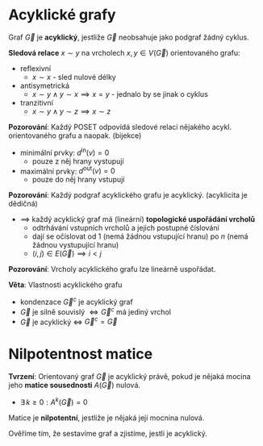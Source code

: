 # Acyklické grafy

Graf $\vec{G}$ je **acyklický**, jestliže $\vec{G}$ neobsahuje jako podgraf žádný cyklus.

**Sledová relace** $x \sim y$ na vrcholech $x, y \in V(\vec{G})$ orientovaného grafu:
- reflexivní
	- $x \sim x$ - sled nulové délky
- antisymetrická
	- $x \sim y \wedge y \sim x \implies x = y$ - jednalo by se jinak o cyklus
- tranzitivní
	- $x \sim y \wedge y \sim z \implies x \sim z$

**Pozorování**: Každý POSET odpovídá sledové relaci nějakého acykl. orientovaného grafu a naopak. (bijekce)
- minimální prvky: $d^\text{in}(v) = 0$
	- pouze z něj hrany vystupují
- maximální prvky: $d^\text{out}(v) = 0$
	- pouze do něj hrany vstupují

**Pozorování**: Každý podgraf acyklického grafu je acyklický. (acyklicita je dědičná)
- $\implies$ každý acyklický graf má (lineární) **topologické uspořádání vrcholů**
	-  odtrhávání vstupních vrcholů a jejich postupné číslování
	- dají se očíslovat od $1$ (nemá žádnou vstupující hranu) po $n$ (nemá žádnou vystupující hranu)
	- $(i, j) \in E(\vec{G}) \implies i < j$

**Pozorování**: Vrcholy acyklického grafu lze lineárně uspořádat.

**Věta**: Vlastnosti acyklického grafu
- kondenzace $\vec{G}^c$ je acyklický graf
- $\vec{G}$ je silně souvislý $\iff \vec{G}^c$ má jediný vrchol
- $\vec{G}$ je acyklický $\iff$ $\vec{G}^c = \vec{G}$

# Nilpotentnost matice

**Tvrzení**: Orientovaný graf $\vec{G}$ je acyklický právě, pokud je nějaká mocina jeho **matice sousednosti** $A(\vec{G})$ nulová.
- $\exists \, k \geq 0 : A^k(\vec{G}) = 0$

Matice je **nilpotentní**, jestliže je nějaká její mocnina nulová.

Ověříme tím, že sestavíme graf a zjistíme, jestli je acyklický.